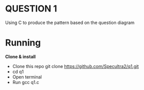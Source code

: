 
# QUESTION 1

Using C to produce the pattern based on the question diagram

# Running
**Clone & install**
- Clone this repo git clone https://github.com/Specultra2/q1.git
- cd q1
- Open terminal
- Run gcc q1.c

